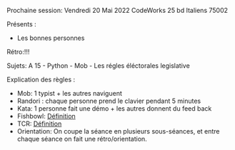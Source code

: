 Prochaine session: Vendredi 20 Mai 2022
CodeWorks
25 bd Italiens 75002 

Présents :
- Les bonnes personnes

Rétro:!!!

Sujets:
A 15 - Python - Mob - Les régles éléctorales legislative 

Explication des règles :
* Mob: 1 typist + les autres naviguent
* Randori : chaque personne prend le clavier pendant 5 minutes
* Kata: 1 personne fait une démo + les autres donnent du feed back
* Fishbowl: [Définition](https://en.wikipedia.org/wiki/Fishbowl_(conversation))
* TCR: [Définition](https://medium.com/@kentbeck_7670/test-commit-revert-870bbd756864)
* Orientation: On coupe la séance en plusieurs sous-séances, et entre chaque
  séance on fait une rétro/orientation.
